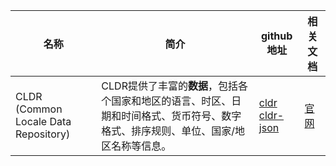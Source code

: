 
| 名称 | 简介 | github地址 | 相关文档 |
| --- | --- | --- | --- |
| CLDR <br> (Common Locale Data Repository)|  CLDR提供了丰富的**数据**，包括各个国家和地区的语言、时区、日期和时间格式、货币符号、数字格式、排序规则、单位、国家/地区名称等信息。 | [cldr](https://github.com/unicode-org/cldr) <br> [cldr-json](https://github.com/unicode-org/cldr-json) | [官网](https://cldr.unicode.org/) |

